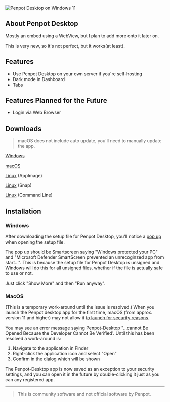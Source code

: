 ![Penpot Desktop on Windows 11](https://user-images.githubusercontent.com/51213244/192091484-62d8e0b3-5011-41df-8a97-38306e3d84d0.png)

## About Penpot Desktop
Mostly an embed using a WebView, but I plan to add more onto it later on.

This is very new, so it's not perfect, but it works(at least).

## Features
- Use Penpot Desktop on your own server if you're self-hosting
- Dark mode in Dashboard
- Tabs

## Features Planned for the Future
 - Login via Web Browser

## Downloads
> macOS does not include auto update, you'll need to manually update the app.

[Windows](https://updates.korbsstudio.com/penpot-desktop/Penpot%20Desktop%20-%20Setup.exe)

[macOS](https://updates.korbsstudio.com/penpot-desktop/penpot-desktop-0.0.9.dmg)

[Linux](https://updates.korbsstudio.com/penpot-desktop/penpot-desktop-0.0.9.AppImage) (AppImage)

[Linux](https://snapcraft.io/penpot-desktop) (Snap)

[Linux](https://cdn.korbsstudio.com/files/sh/penpot-desktop.sh) (Command Line)

## Installation
### Windows
After downloading the setup file for Penpot Desktop, you'll notice a [pop up](https://i.imgur.com/yNjUYg7.png) when opening the setup file.

The pop up should be Smartscreen saying "Windows protected your PC" and "Microsoft Defender SmartScreen prevented an unrecoginzed app from start...". This is because the setup file for Penpot Desktop is unsigned and Windows will do this for all unsigned files, whether if the file is actually safe to use or not. 

Just click "Show More" and then "Run anyway".

### MacOS
(This is a temporary work-around until the issue is resolved.)
When you launch the Penpot desktop app for the first time, macOS (from approx. version 11 and higher) may not allow it [to launch for security reasons](https://support.apple.com/en-gb/guide/mac-help/mh40616/12.0/mac/12.0).

You may see an error message saying Penpot-Desktop "...cannot Be Opened Because the Developer Cannot Be Verified'. Until this has been resolved a work-around is:

1. Navigate to the application in Finder
2. Right-click the application icon and select "Open"
3. Confirm in the dialog which will be shown

The Penpot-Desktop app is now saved as an exception to your security settings, and you can open it in the future by double-clicking it just as you can any registered app.

---
> This is community software and not official software by Penpot.

